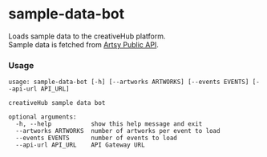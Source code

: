 # sample-data-bot

Loads sample data to the creativeHub platform.  
Sample data is fetched from [Artsy Public API](https://developers.artsy.net/).

### Usage

```
usage: sample-data-bot [-h] [--artworks ARTWORKS] [--events EVENTS] [--api-url API_URL]

creativeHub sample data bot

optional arguments:
  -h, --help           show this help message and exit
  --artworks ARTWORKS  number of artworks per event to load
  --events EVENTS      number of events to load
  --api-url API_URL    API Gateway URL

```